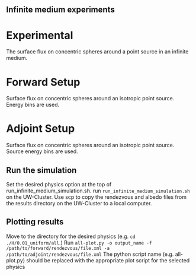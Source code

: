 ## Infinite medium experiments ##

# Experimental
The surface flux on concentric spheres around a point source in an infinite medium.

# Forward Setup
Surface flux on concentric spheres around an isotropic point source.
Energy bins are used.

# Adjoint Setup
Surface flux on concentric spheres around an isotropic point source.
Source energy bins are used.

## Run the simulation

Set the desired physics option at the top of run_infinite_medium_simulation.sh.
run `run_infinite_medium_simulation.sh` on the UW-Cluster.
Use scp to copy the rendezvous and albedo files from the results directory on
the UW-Cluster to a local computer.


## Plotting results

Move to the directory for the desired physics (e.g. `cd ./H/0.01_uniform/all`.)
Run `all-plot.py -o output_name -f /path/to/forward/rendezvous/file.xml -a /path/to/adjoint/rendezvous/file.xml`
The python script name (e.g. all-plot.py) should be replaced with the appropriate plot script for the selected physics
